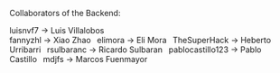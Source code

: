 Collaborators of the Backend:

luisnvf7 -> Luis Villalobos <br/>
fannyzhl -> Xiao Zhao&ensp;
elimora -> Eli Mora&ensp;
TheSuperHack -> Heberto Urribarri&ensp;
rsulbaranc -> Ricardo Sulbaran&ensp;
pablocastillo123 -> Pablo Castillo&ensp;
mdjfs -> Marcos Fuenmayor
